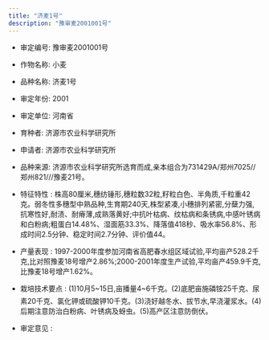 ```yaml
---
title: "济麦1号"
description: "豫审麦2001001号"
---
```

* 审定编号:  豫审麦2001001号

*  作物名称:  小麦

*  品种名称:  济麦1号

*  审定年份:  2001

*  审定单位:  河南省

* 育种者:  济源市农业科学研究所

*  申请者:  济源市农业科学研究所

*  品种来源:  济源市农业科学研究所选育而成,亲本组合为731429A/郑州7025//郑州821///豫麦21号。

*  特征特性 : 
株高80厘米,穗纺锤形,穗粒数32粒,籽粒白色、半角质,千粒重42克。弱冬性多穗型中熟品种,生育期240天,株型紧凑,小穗排列紧密,分蘖力强,抗寒性好,耐渍、耐瘠薄,成熟落黄好;中抗叶枯病、纹枯病和条锈病,中感叶锈病和白粉病;粗蛋白14.48%、湿面筋33.3%、降落值418秒、吸水率56.8%、形成时间2.5分钟、稳定时间2.7分钟、评价值44。
 
*  产量表现 : 
1997-2000年度参加河南省高肥春水组区域试验,平均亩产528.2千克,比对照豫麦18号增产2.86%;2000-2001年度生产试验,平均亩产459.9千克,比豫麦18号增产1.62%。

*  栽培技术要点 : 
(1)10月5~15日,亩播量4~6千克。(2)底肥亩施磷铵25千克、尿素20千克、氯化钾或硫酸钾10千克。(3)浇好越冬水、拔节水,早浇灌浆水。(4)后期注意防治白粉病、叶锈病及蚜虫。(5)高产区注意防倒伏。

*  审定意见 : 


